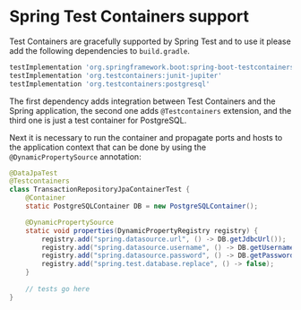 # Spring Test Containers support

Test Containers are gracefully supported by Spring Test and to use it please add the following dependencies
to `build.gradle`.

```groovy
testImplementation 'org.springframework.boot:spring-boot-testcontainers'
testImplementation 'org.testcontainers:junit-jupiter'
testImplementation 'org.testcontainers:postgresql'
```

The first dependency adds integration between Test Containers and the Spring application, the second one
adds `@Testcontainers` extension, and the third one is just a test container for PostgreSQL.

Next it is necessary to run the container and propagate ports and hosts to the application context that can be done by
using the `@DynamicPropertySource` annotation: 

```java
@DataJpaTest
@Testcontainers
class TransactionRepositoryJpaContainerTest {
    @Container
    static PostgreSQLContainer DB = new PostgreSQLContainer();

    @DynamicPropertySource
    static void properties(DynamicPropertyRegistry registry) {
        registry.add("spring.datasource.url", () -> DB.getJdbcUrl());
        registry.add("spring.datasource.username", () -> DB.getUsername());
        registry.add("spring.datasource.password", () -> DB.getPassword());
        registry.add("spring.test.database.replace", () -> false);
    }
    
    // tests go here
}
```